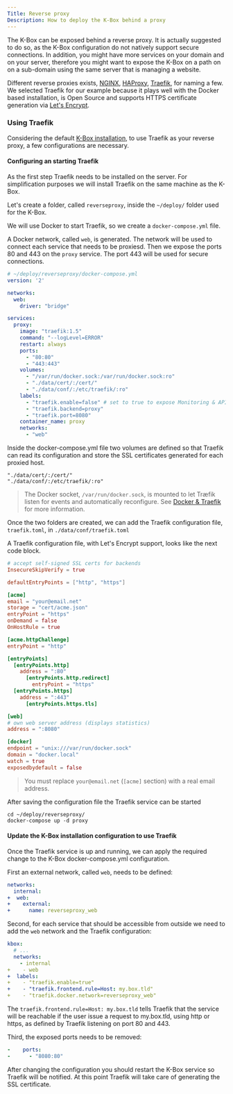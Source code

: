 ```yaml
---
Title: Reverse proxy
Description: How to deploy the K-Box behind a proxy
---
```


The K-Box can be exposed behind a reverse proxy. It is actually suggested to do so, as the K-Box configuration do not natively support secure connections. 
In addition, you might have more services on your domain and on your server, therefore you might want to expose the K-Box on a path on on a sub-domain using the same server that is managing a website.

Different reverse proxies exists, [NGINX](https://www.nginx.com/), [HAProxy](www.haproxy.org/), [Traefik](https://traefik.io/), for naming a few. 
We selected Traefik for our example because it plays well with the Docker based installation, is Open Source and supports HTTPS certificate generation via [Let's Encrypt](https://letsencrypt.org/).

### Using Traefik

Considering the default [K-Box installation](./installation.md), to use Traefik as your reverse proxy, a few configurations are necessary.

#### Configuring an starting Traefik

As the first step Traefik needs to be installed on the server. For simplification purposes we will install Traefik on the same machine as the K-Box.

Let's create a folder, called `reverseproxy`, inside the `~/deploy/` folder used for the K-Box.

We will use Docker to start Traefik, so we create a `docker-compose.yml` file.

A Docker network, called `web`, is generated. The network will be used to connect each service that needs to be proxiesd. Then we expose the ports 80 and 443 on the `proxy` service. The port 443 will be used for secure connections.

```yml
# ~/deploy/reverseproxy/docker-compose.yml
version: '2'

networks:
  web:
    driver: "bridge"

services:
  proxy:
    image: "traefik:1.5"
    command: "--logLevel=ERROR"
    restart: always
    ports:
      - "80:80"
      - "443:443"
    volumes:
      - "/var/run/docker.sock:/var/run/docker.sock:ro"
      - "./data/cert/:/cert/"
      - "./data/conf/:/etc/traefik/:ro"
    labels:
      - "traefik.enable=false" # set to true to expose Monitoring & API
      - "traefik.backend=proxy"
      - "traefik.port=8080"
    container_name: proxy
    networks:
      - "web"
```

Inside the docker-compose.yml file two volumes are defined so that Traefik can read its configuration and store the SSL certificates generated for each proxied host.

```
"./data/cert/:/cert/"
"./data/conf/:/etc/traefik/:ro"
```

> The Docker socket, `/var/run/docker.sock`, is mounted to let Træfik listen for events and automatically reconfigure. See [Docker & Traefik](https://docs.traefik.io/user-guide/docker-and-lets-encrypt/) for more information.

Once the two folders are created, we can add the Traefik configuration file, `traefik.toml`, in `./data/conf/traefik.toml`

A Traefik configuration file, with Let's Encrypt support, looks like the next code block.

```conf
# accept self-signed SSL certs for backends
InsecureSkipVerify = true

defaultEntryPoints = ["http", "https"]

[acme]
email = "your@email.net"
storage = "cert/acme.json"
entryPoint = "https"
onDemand = false
OnHostRule = true

[acme.httpChallenge]
entryPoint = "http"

[entryPoints]
  [entryPoints.http]
    address = ":80"
      [entryPoints.http.redirect]
        entryPoint = "https"
  [entryPoints.https]
    address = ":443"
      [entryPoints.https.tls]

[web]
# own web server address (displays statistics)
address = ":8080"

[docker]
endpoint = "unix:///var/run/docker.sock"
domain = "docker.local"
watch = true
exposedbydefault = false
```

> You must replace `your@email.net` (`[acme]` section) with a real email address.


After saving the configuration file the Traefik service can be started

```
cd ~/deploy/reverseproxy/
docker-compose up -d proxy
```

#### Update the K-Box installation configuration to use Traefik

Once the Traefik service is up and running, we can apply the required change to the K-Box docker-compose.yml configuration.

First an external network, called `web`, needs to be defined:

```yml
networks:
  internal:
+  web:
+    external:
+      name: reverseproxy_web
```

Second, for each service that should be accessible from outside we need to add the `web` network and the Traefik configuration:

```yml
kbox:
  # ...
  networks:
    - internal
+    - web
+  labels:
+    - "traefik.enable=true"
+    - "traefik.frontend.rule=Host: my.box.tld"
+    - "traefik.docker.network=reverseproxy_web"
```

The `traefik.frontend.rule=Host: my.box.tld` tells Traefik that the service will be reachable if the user issue a request to my.box.tld, using http or https, as defined by Traefik listening on port 80 and 443.

Third, the exposed ports needs to be removed:

```yml
-    ports: 
-      - "8080:80"
```

After changing the configuration you should restart the K-Box service so Traefik will be notified. At this point Traefik will take care of generating the SSL certificate.
